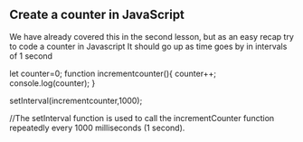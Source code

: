 ## Create a counter in JavaScript

We have already covered this in the second lesson, but as an easy recap try to code a counter in Javascript
It should go up as time goes by in intervals of 1 second

let counter=0;
function incrementcounter(){
    counter++;
    console.log(counter);
}

setInterval(incrementcounter,1000);

//The setInterval function is used to call the incrementCounter function repeatedly every 1000 milliseconds (1 second). 
